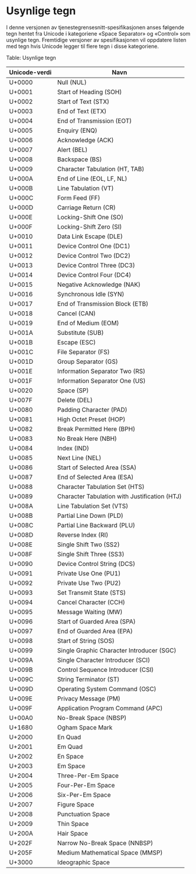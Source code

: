 # Usynlige tegn

I denne versjonen av tjenestegrensesnitt-spesifikasjonen anses
følgende tegn hentet fra Unicode i kategoriene «Space Separator» og
«Control» som usynlige tegn.  Fremtidige versjoner av spesifikasjonen
vil oppdatere listen med tegn hvis Unicode legger til flere tegn i
disse kategoriene.

Table: Usynlige tegn

| Unicode-verdi | Navn                                 |
|---------------|--------------------------------------|
| U+0000        | Null (NUL)                           |
| U+0001        | Start of Heading (SOH)               |
| U+0002        | Start of Text (STX)                  |
| U+0003        | End of Text (ETX)                    |
| U+0004        | End of Transmission (EOT)            |
| U+0005        | Enquiry (ENQ)                        |
| U+0006        | Acknowledge (ACK)                    |
| U+0007        | Alert (BEL)                          |
| U+0008        | Backspace (BS)                       |
| U+0009        | Character Tabulation (HT, TAB)       |
| U+000A        | End of Line (EOL, LF, NL)            |
| U+000B        | Line Tabulation (VT)                 |
| U+000C        | Form Feed (FF)                       |
| U+000D        | Carriage Return (CR)                 |
| U+000E        | Locking-Shift One (SO)               |
| U+000F        | Locking-Shift Zero (SI)              |
| U+0010        | Data Link Escape (DLE)               |
| U+0011        | Device Control One (DC1)             |
| U+0012        | Device Control Two (DC2)             |
| U+0013        | Device Control Three (DC3)           |
| U+0014        | Device Control Four (DC4)            |
| U+0015        | Negative Acknowledge (NAK)           |
| U+0016        | Synchronous Idle (SYN)               |
| U+0017        | End of Transmission Block (ETB)      |
| U+0018        | Cancel (CAN)                         |
| U+0019        | End of Medium (EOM)                  |
| U+001A        | Substitute (SUB)                     |
| U+001B        | Escape (ESC)                         |
| U+001C        | File Separator (FS)                  |
| U+001D        | Group Separator (GS)                 |
| U+001E        | Information Separator Two (RS)       |
| U+001F        | Information Separator One (US)       |
| U+0020        | Space (SP)                           |
| U+007F        | Delete (DEL)                         |
| U+0080        | Padding Character (PAD)              |
| U+0081        | High Octet Preset (HOP)              |
| U+0082        | Break Permitted Here (BPH)           |
| U+0083        | No Break Here (NBH)                  |
| U+0084        | Index (IND)                          |
| U+0085        | Next Line (NEL)                      |
| U+0086        | Start of Selected Area (SSA)         |
| U+0087        | End of Selected Area (ESA)           |
| U+0088        | Character Tabulation Set (HTS)       |
| U+0089        | Character Tabulation with Justification (HTJ) |
| U+008A        | Line Tabulation Set (VTS)            |
| U+008B        | Partial Line Down (PLD)              |
| U+008C        | Partial Line Backward (PLU)          |
| U+008D        | Reverse Index (RI)                   |
| U+008E        | Single Shift Two (SS2)               |
| U+008F        | Single Shift Three (SS3)             |
| U+0090        | Device Control String (DCS)          |
| U+0091        | Private Use One (PU1)                |
| U+0092        | Private Use Two (PU2)                |
| U+0093        | Set Transmit State (STS)             |
| U+0094        | Cancel Character (CCH)               |
| U+0095        | Message Waiting (MW)                 |
| U+0096        | Start of Guarded Area (SPA)          |
| U+0097        | End of Guarded Area (EPA)            |
| U+0098        | Start of String (SOS)                |
| U+0099        | Single Graphic Character Introducer (SGC) |
| U+009A        | Single Character Introducer (SCI)    |
| U+009B        | Control Sequence Introducer (CSI)    |
| U+009C        | String Terminator (ST)               |
| U+009D        | Operating System Command (OSC)       |
| U+009E        | Privacy Message (PM)                 |
| U+009F        | Application Program Command (APC)    |
| U+00A0        | No-Break Space (NBSP)                |
| U+1680        | Ogham Space Mark                     |
| U+2000        | En Quad                              |
| U+2001        | Em Quad                              |
| U+2002        | En Space                             |
| U+2003        | Em Space                             |
| U+2004        | Three-Per-Em Space                   |
| U+2005        | Four-Per-Em Space                    |
| U+2006        | Six-Per-Em Space                     |
| U+2007        | Figure Space                         |
| U+2008        | Punctuation Space                    |
| U+2009        | Thin Space                           |
| U+200A        | Hair Space                           |
| U+202F        | Narrow No-Break Space (NNBSP)        |
| U+205F        | Medium Mathematical Space (MMSP)     |
| U+3000        | Ideographic Space                    |
